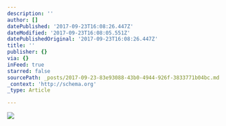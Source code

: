 ```yaml
---
description: ''
author: []
datePublished: '2017-09-23T16:08:26.447Z'
dateModified: '2017-09-23T16:08:05.551Z'
datePublishedOriginal: '2017-09-23T16:08:26.447Z'
title: ''
publisher: {}
via: {}
inFeed: true
starred: false
sourcePath: _posts/2017-09-23-83e93088-43b0-4944-926f-3833771b04bc.md
_context: 'http://schema.org'
_type: Article

---
```

![](https://the-grid-user-content.s3-us-west-2.amazonaws.com/32a846ab-89cd-48b7-8a9a-7a98fad0056a.jpg)
